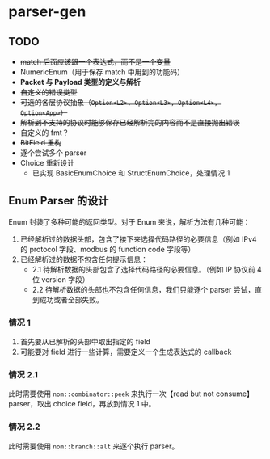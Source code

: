 # parser-gen

## TODO

- ~~match 后面应该跟一个表达式，而不是一个变量~~
- NumericEnum（用于保存 match 中用到的功能码）
- **Packet 与 Payload 类型的定义与解析**
- ~~自定义的错误类型~~
- ~~可选的各层协议抽象（`Option<L2>, Option<L3>, Option<L4>, Option<App>`）~~
- ~~解析到不支持的协议时能够保存已经解析完的内容而不是直接抛出错误~~
- 自定义的 fmt？
- ~~BitField 重构~~
- 逐个尝试多个 parser
- Choice 重新设计
    - 已实现 BasicEnumChoice 和 StructEnumChoice，处理情况 1

## Enum Parser 的设计

Enum 封装了多种可能的返回类型。对于 Enum 来说，解析方法有几种可能：

1. 已经解析过的数据头部，包含了接下来选择代码路径的必要信息（例如 IPv4 的 protocol 字段、modbus 的 function code 字段等）
2. 已经解析过的数据不包含任何提示信息：
    - 2.1 待解析数据的头部包含了选择代码路径的必要信息。（例如 IP 协议前 4 位 version 字段）
    - 2.2 待解析数据的头部也不包含任何信息，我们只能逐个 parser 尝试，直到成功或者全部失败。

### 情况 1

1. 首先要从已解析的头部中取出指定的 field
2. 可能要对 field 进行一些计算，需要定义一个生成表达式的 callback

### 情况 2.1

此时需要使用 `nom::combinator::peek` 来执行一次【read but not consume】 parser，取出 choice field，再放到情况 1 中。

### 情况 2.2

此时需要使用 `nom::branch::alt` 来逐个执行 parser。